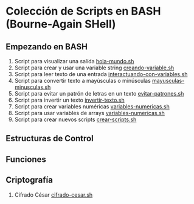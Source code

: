 # Colección de Scripts en BASH (Bourne-Again SHell)
## Empezando en BASH

1. Script para visualizar una salída [hola-mundo.sh](https://github.com/RonyRecalde/Bash-Scripts/blob/main/Scripts%20para%20Iniciantes/hola-mundo.sh)
2. Script para crear y usar una variable string [creando-variable.sh](https://github.com/RonyRecalde/Bash-Scripts/blob/main/Scripts%20para%20Iniciantes/creando-variable.sh)
3. Script para leer texto de una entrada [interactuando-con-variables.sh](https://github.com/RonyRecalde/Bash-Scripts/blob/main/Scripts%20para%20Iniciantes/interactuando-con-variables.sh)
4. Script para convertir texto a mayúsculas o minúsculas [mayusculas-minusculas.sh](https://github.com/RonyRecalde/Bash-Scripts-Spanish/blob/main/Scripts%20para%20Iniciantes/mayusculas-minusculas.sh)
5. Script para evitar un patrón de letras en un texto [evitar-patrones.sh](https://github.com/RonyRecalde/Bash-Scripts-Spanish/blob/main/Scripts%20para%20Iniciantes/evitar-patrones)
6. Script para invertir un texto [invertir-texto.sh](https://github.com/RonyRecalde/Bash-Scripts-Spanish/blob/main/Scripts%20para%20Iniciantes/invertir-texto.sh)
7. Script para crear variables numéricas [variables-numericas.sh](https://github.com/RonyRecalde/Bash-Scripts/blob/main/Scripts%20para%20Iniciantes/variables-numericas.sh)
8. Script para usar variables de arrays [variables-numericas.sh](https://github.com/RonyRecalde/Bash-Scripts-Spanish/blob/main/Scripts%20para%20Iniciantes/variables-arrays.sh)
9. Script para crear nuevos scripts [crear-scripts.sh](https://github.com/RonyRecalde/Bash-Scripts-Spanish/blob/main/Scripts%20para%20Iniciantes/crear-scripts.sh)


## Estructuras de Control

## Funciones

## Criptografía
1. Cifrado César [cifrado-cesar.sh](https://github.com/RonyRecalde/Bash-Scripts-Spanish/blob/main/Criptograf%C3%ADa/cifrado-cesar.sh)
